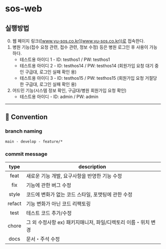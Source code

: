 # sos-web

## 실행방법

0. 웹 페이지 링크([www.yu-sos.co.kr](www.yu-sos.co.kr))로 접속한다.
1. 병원 기능(접수 요청 관련, 접수 관련, 정보 수정) 등은 병원 로그인 후 사용이 가능하다.
   - 테스트용 아이디 1 - ID: testhos1 / PW: testhos1
   - 테스트용 아이디 2 - ID: testhos14 / PW: testhos14 (회원가입 요청 대기 중인 구급대, 로그인 실패 확인 용)
   - 테스트용 아이디 3 - ID: testhos15 / PW: testhos15 (회원가입 요청 거절당한 구급대, 로그인 실패 확인 용)
2. 어드민 기능(시스템 정보 확인, 구급대/병원 회원가입 요청 확인)
    - 테스트용 아이디 - ID: admin / PW: admin

---

## 📌 Convention

### branch naming
```
main - develop - feature/*
```

### commit message 
|type|description|
|:-:|---|
|feat|새로운 기능 개발, 요구사항을 반영한 기능 수정|
|fix|기능에 관한 버그 수정|
|style|코드에 변화가 없는 코드 스타일, 포맷팅에 관한 수정|
|refact|기능 변화가 아닌 코드 리팩토링|
|test|테스트 코드 추가/수정|
|chore|그 외 수정사항 ex) 패키지매니저, 파일/디렉토리 이름・위치 변경|
|docs|문서・주석 수정|

